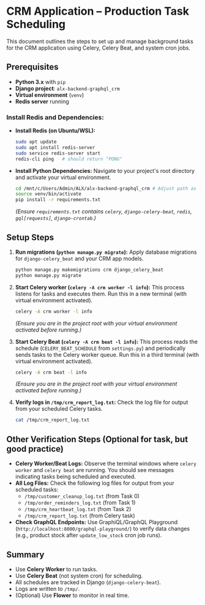 # CRM Application – Production Task Scheduling

This document outlines the steps to set up and manage background tasks for the CRM application using Celery, Celery Beat, and system cron jobs.

## Prerequisites

-   **Python 3.x** with `pip`
-   **Django project**: `alx-backend-graphql_crm`
-   **Virtual environment** (`venv`)
-   **Redis server** running

### Install Redis and Dependencies: 
-   **Install Redis (on Ubuntu/WSL):**
    ```bash
    sudo apt update
    sudo apt install redis-server
    sudo service redis-server start
    redis-cli ping   # should return "PONG"
    ```
-   **Install Python Dependencies:**
    Navigate to your project's root directory and activate your virtual environment.
    ```bash
    cd /mnt/c/Users/Admin/ALX/alx-backend-graphql_crm # Adjust path as needed
    source venv/bin/activate
    pip install -r requirements.txt
    ```
    *(Ensure `requirements.txt` contains `celery`, `django-celery-beat`, `redis`, `gql[requests]`, `django-crontab`.)*

## Setup Steps

1.  **Run migrations (`python manage.py migrate`):**
    Apply database migrations for `django-celery_beat` and your CRM app models.
    ```bash
    python manage.py makemigrations crm django_celery_beat
    python manage.py migrate
    ```

2.  **Start Celery worker (`celery -A crm worker -l info`):**
    This process listens for tasks and executes them. Run this in a new terminal (with virtual environment activated).
    ```bash
    celery -A crm worker -l info
    ```
    *(Ensure you are in the project root with your virtual environment activated before running.)*

3.  **Start Celery Beat (`celery -A crm beat -l info`):**
    This process reads the schedule (`CELERY_BEAT_SCHEDULE` from `settings.py`) and periodically sends tasks to the Celery worker queue. Run this in a third terminal (with virtual environment activated).
    ```bash
    celery -A crm beat -l info
    ```
    *(Ensure you are in the project root with your virtual environment activated before running.)*

4.  **Verify logs in `/tmp/crm_report_log.txt`:**
    Check the log file for output from your scheduled Celery tasks.
    ```bash
    cat /tmp/crm_report_log.txt
    ```

## Other Verification Steps (Optional for task, but good practice)
-   **Celery Worker/Beat Logs:** Observe the terminal windows where `celery worker` and `celery beat` are running. You should see messages indicating tasks being scheduled and executed.
-   **All Log Files:** Check the following log files for output from your scheduled tasks:
    -   `/tmp/customer_cleanup_log.txt` (from Task 0)
    -   `/tmp/order_reminders_log.txt` (from Task 1)
    -   `/tmp/crm_heartbeat_log.txt` (from Task 2)
    -   `/tmp/crm_report_log.txt` (from Celery task)
-   **Check GraphQL Endpoints:** Use GraphiQL/GraphQL Playground (`http://localhost:8000/graphql-playground/`) to verify data changes (e.g., product stock after `update_low_stock` cron job runs).

## Summary

*   Use **Celery Worker** to run tasks.
*   Use **Celery Beat** (not system cron) for scheduling.
*   All schedules are tracked in Django (`django-celery-beat`).
*   Logs are written to `/tmp/`.
*   (Optional) Use **Flower** to monitor in real time.